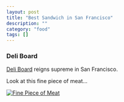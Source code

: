 ```yaml
---
layout: post
title: "Best Sandwich in San Francisco"
description: ""
category: "food" 
tags: []
---
```


### Deli Board

[Deli Board](http://www.deliboardsf.com/) reigns supreme in San Francisco.

Look at this fine piece of meat...

[![Fine Piece of Meat](http://www.deliboardsf.com/wp-content/uploads/2011/09/slide-4.jpg "So Fine")](http://www.deliboardsf.com/)